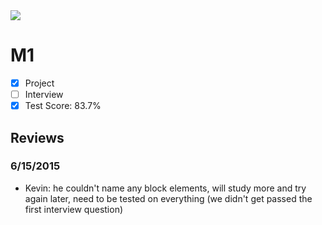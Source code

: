 <img src="https://plus.google.com/u/0/105041911372695760063/posts?pid=6158234564740400786&oid=105041911372695760063">

# M1

- [x] Project 
- [ ] Interview
- [x] Test Score: 83.7%

## Reviews

### 6/15/2015

- Kevin: he couldn't name any block elements, will study more and try again later, need to be tested on everything (we didn't get passed the first interview question)
